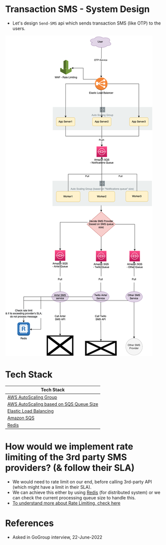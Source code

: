 
# Transaction SMS - System Design
- Let's design `Send-SMS` api which sends transaction SMS (like OTP) to the users.

![](Transaction-SMS-API-Design.drawio.png)

# Tech Stack

| Tech Stack                                                                                                                             |
|----------------------------------------------------------------------------------------------------------------------------------------|
| [AWS AutoScaling Group](../../2_AWSServices/3_ComputeServices/AmazonEC2/AutoScalingGroup/Readme.md)                                  |
| [AWS AutoScaling based on SQS Queue Size](../../2_AWSServices/3_ComputeServices/AmazonEC2/AutoScalingGroup/SQSBasedScalingPolicy.md) |
| [Elastic Load Balancing](../../2_AWSServices/1_NetworkingAndContentDelivery/2_ApplicationNetworking/ElasticLoadBalancer/Readme.md)   |
| [Amazon SQS](../../2_AWSServices/5_MessageBrokerServices/AmazonSQS/Readme.md)                                                        |
| [Redis](../../3_DatabaseServices/In-Memory-DB/Redis/Readme.md)                                                 |

# How would we implement rate limiting of the 3rd party SMS providers? (& follow their SLA)
- We would need to rate limit on our end, before calling 3rd-party API (which might have a limit in their SLA).
- We can achieve this either by using [Redis](../../3_DatabaseServices/In-Memory-DB/Redis/Readme.md) (for distributed system) or we can check the current processing queue size to handle this.
- [To understand more about Rate Limiting, check here](../RateLimiterAPI/Readme.md)

# References
- Asked in GoGroup interview, 22-June-2022